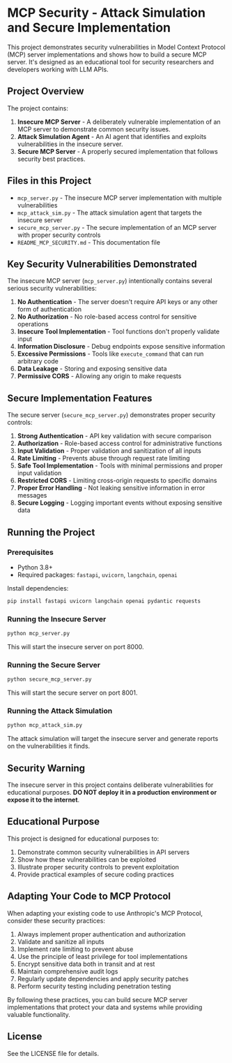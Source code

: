 # MCP Security - Attack Simulation and Secure Implementation

This project demonstrates security vulnerabilities in Model Context Protocol (MCP) server implementations and shows how to build a secure MCP server. It's designed as an educational tool for security researchers and developers working with LLM APIs.

## Project Overview

The project contains:

1. **Insecure MCP Server** - A deliberately vulnerable implementation of an MCP server to demonstrate common security issues.
2. **Attack Simulation Agent** - An AI agent that identifies and exploits vulnerabilities in the insecure server.
3. **Secure MCP Server** - A properly secured implementation that follows security best practices.

## Files in this Project

- `mcp_server.py` - The insecure MCP server implementation with multiple vulnerabilities
- `mcp_attack_sim.py` - The attack simulation agent that targets the insecure server
- `secure_mcp_server.py` - The secure implementation of an MCP server with proper security controls
- `README_MCP_SECURITY.md` - This documentation file

## Key Security Vulnerabilities Demonstrated

The insecure MCP server (`mcp_server.py`) intentionally contains several serious security vulnerabilities:

1. **No Authentication** - The server doesn't require API keys or any other form of authentication
2. **No Authorization** - No role-based access control for sensitive operations
3. **Insecure Tool Implementation** - Tool functions don't properly validate input
4. **Information Disclosure** - Debug endpoints expose sensitive information
5. **Excessive Permissions** - Tools like `execute_command` that can run arbitrary code
6. **Data Leakage** - Storing and exposing sensitive data
7. **Permissive CORS** - Allowing any origin to make requests

## Secure Implementation Features

The secure server (`secure_mcp_server.py`) demonstrates proper security controls:

1. **Strong Authentication** - API key validation with secure comparison
2. **Authorization** - Role-based access control for administrative functions
3. **Input Validation** - Proper validation and sanitization of all inputs
4. **Rate Limiting** - Prevents abuse through request rate limiting
5. **Safe Tool Implementation** - Tools with minimal permissions and proper input validation
6. **Restricted CORS** - Limiting cross-origin requests to specific domains
7. **Proper Error Handling** - Not leaking sensitive information in error messages
8. **Secure Logging** - Logging important events without exposing sensitive data

## Running the Project

### Prerequisites

- Python 3.8+
- Required packages: `fastapi`, `uvicorn`, `langchain`, `openai`

Install dependencies:

```bash
pip install fastapi uvicorn langchain openai pydantic requests
```

### Running the Insecure Server

```bash
python mcp_server.py
```

This will start the insecure server on port 8000.

### Running the Secure Server

```bash
python secure_mcp_server.py
```

This will start the secure server on port 8001.

### Running the Attack Simulation

```bash
python mcp_attack_sim.py
```

The attack simulation will target the insecure server and generate reports on the vulnerabilities it finds.

## Security Warning

The insecure server in this project contains deliberate vulnerabilities for educational purposes. **DO NOT deploy it in a production environment or expose it to the internet**.

## Educational Purpose

This project is designed for educational purposes to:

1. Demonstrate common security vulnerabilities in API servers
2. Show how these vulnerabilities can be exploited
3. Illustrate proper security controls to prevent exploitation
4. Provide practical examples of secure coding practices

## Adapting Your Code to MCP Protocol

When adapting your existing code to use Anthropic's MCP Protocol, consider these security practices:

1. Always implement proper authentication and authorization
2. Validate and sanitize all inputs
3. Implement rate limiting to prevent abuse
4. Use the principle of least privilege for tool implementations
5. Encrypt sensitive data both in transit and at rest
6. Maintain comprehensive audit logs
7. Regularly update dependencies and apply security patches
8. Perform security testing including penetration testing

By following these practices, you can build secure MCP server implementations that protect your data and systems while providing valuable functionality.

## License

See the LICENSE file for details.